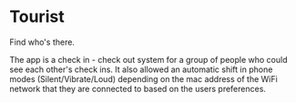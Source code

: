 Tourist
=======

Find who's there.

The app is a check in - check out system for a group of people who could see each other's check ins. It also allowed an automatic shift in phone modes (Silent/Vibrate/Loud) depending on the mac address of the WiFi network that they are connected to based on the users preferences. 
